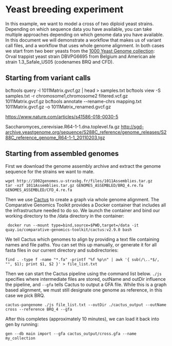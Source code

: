 # Yeast breeding experiment
In this example, we want to model a cross of two diploid yeast strains. Depending on which sequence data you have 
available, you can take multiple approaches depending on which genome data you have available. In this document we will
demonstrate a workflow that makes us of variant call files, and a workflow that uses whole genome alignment. In both
cases we start from two beer yeasts from the [1000 Yeast Genome collection](http://1002genomes.u-strasbg.fr/): Orval 
trappist yeast strain DBVPG6695 from Belgium and American ale strain 1.3_Safale_US05 (codenames BRQ and CFD).

## Starting from variant calls



bcftools query -l 1011Matrix.gvcf.gz | head > samples.txt
bcftools view -S samples.txt -r chromosome1,chromosome2 filtered.vcf.gz 1011Matrix.gvcf.gz
bcftools annotate --rename-chrs mapping.txt 1011Matrix.gvcf.gz -o 1011Matrix_renamed.gvcf.gz



https://www.nature.com/articles/s41586-018-0030-5

Saccharomyces_cerevisiae.R64-1-1.dna.toplevel.fa.gz
http://sgd-archive.yeastgenome.org/sequence/S288C_reference/genome_releases/S288C_reference_genome_R64-1-1_20110203.tgz

## Starting from assembled genomes
First we download the genome assembly archive and extract the genome sequence for the strains we want to mate.
```
wget http://1002genomes.u-strasbg.fr/files/1011Assemblies.tar.gz
tar -xzf 1011Assemblies.tar.gz GENOMES_ASSEMBLED/BRQ_4.re.fa GENOMES_ASSEMBLED/CFD_4.re.fa
```

Then we use [Cactus](https://doi.org/10.1038/s41586-020-2871-y) to create a graph via whole genome alignment.
The Comparative Genomics Toolkit provides a Docker container that includes all the infrastructure needed to do so.
We launch the container and bind our working directory to the /data directory in the container:

```
 docker run --mount type=bind,source=$PWD,target=/data -it quay.io/comparative-genomics-toolkit/cactus:v2.9.0 bash
```

We tell Cactus which genomes to align by providing a text file containing names and file paths. You can set this up
manually, or generate it for all fasta files in our current directory and subdirectories: 
 
```
find . -type f -name "*.fa" -printf "%f %p\n" | awk '{ sub(/\..*$/, "", $1); print $1, $2 }' > file_list.txt
```

Then we can start the Cactus pipeline using the command list below. `./js` specifies where intermediate files are stored,
outName and outDir influence the pipeline, and `--gfa` tells Cactus to output a GFA file. While this is a graph based
alignment, we must still designate one genome as reference, in this case we pick BRQ.
```
cactus-pangenome ./js file_list.txt --outDir ./cactus_output --outName cross --reference BRQ_4 --gfa
```

After this completes (approximately 10 minutes), we can load it back into gen by running:

```gen --db main import --gfa cactus_output/cross.gfa --name my_collection```